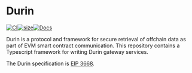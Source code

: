 # Durin

[![CI](https://github.com/weiroll/weiroll.js/actions/workflows/main.yml/badge.svg)](https://github.com/weiroll/weiroll.js/actions/workflows/main.yml)[![size](https://github.com/weiroll/weiroll.js/actions/workflows/size.yml/badge.svg)](https://github.com/weiroll/weiroll.js/actions/workflows/size.yml)[![Docs](https://github.com/weiroll/weiroll.js/actions/workflows/docs.yml/badge.svg)](https://weiroll.github.io/weiroll.js/)

Durin is a protocol and framework for secure retrieval of offchain data as part of EVM smart contract communication. This repository contains a Typescript framework for writing Durin gateway services.

The Durin specification is [EIP 3668](https://eips.ethereum.org/EIPS/eip-3668).
